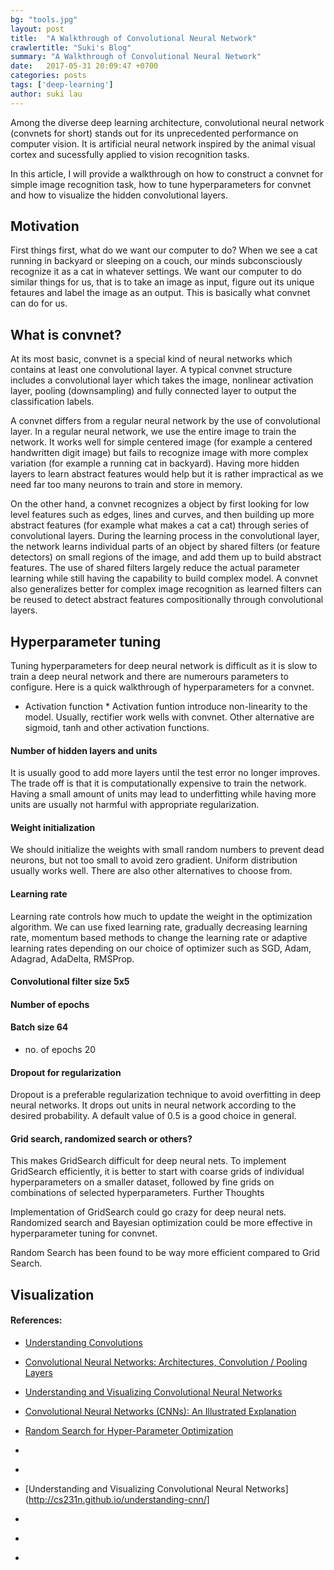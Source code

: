 ```yaml
---
bg: "tools.jpg"
layout: post
title:  "A Walkthrough of Convolutional Neural Network"
crawlertitle: "Suki's Blog"
summary: "A Walkthrough of Convolutional Neural Network"
date:   2017-05-31 20:09:47 +0700
categories: posts
tags: ['deep-learning']
author: suki lau
---
```


Among the diverse deep learning architecture, convolutional neural network (convnets for short) stands out for its unprecedented performance on computer vision. It is artificial neural network inspired by the animal visual cortex and sucessfully applied to vision recognition tasks. 

In this article, I will provide a walkthrough on how to construct a convnet for simple image recognition task, how to tune hyperparameters for convnet and how to visualize the hidden convolutional layers. 


## Motivation

First things first, what do we want our computer to do?  When we see a cat running in backyard or sleeping on a couch, our minds subconsciously recognize it as a cat in whatever settings. We want our computer to do similar things for us, that is to take an image as input, figure out its unique fetaures and label the image as an output.  This is basically what convnet can do for us. 


## What is convnet?

At its most basic, convnet is a special kind of neural networks which contains at least one convolutional layer. A typical convnet structure includes a convolutional layer which takes the image, nonlinear activation layer, pooling (downsampling) and fully connected layer to output the classification labels.

A convnet differs from a regular neural network by the use of convolutional layer. In a regular neural network, we use the entire image to train the network. It works well for simple centered image (for example a centered handwritten digit image) but fails to recognize image with more complex variation (for example a running cat in backyard). Having more hidden layers to learn abstract features would help but it is rather impractical as we need far too many neurons to train and store in memory.

On the other hand, a convnet recognizes a object by first looking for low level features such as edges, lines and curves, and then building up more abstract features (for example what makes a cat a cat) through series of convolutional layers. During the learning process in the convolutional layer, the network learns individual parts of an object by shared filters (or feature detectors) on small regions of the image, and add them up to build abstract features. The use of shared filters largely reduce the actual parameter learning while still having the capability to build complex model. A convnet also generalizes better for complex image recognition as learned filters can be reused to detect abstract features compositionally through convolutional layers.


## Hyperparameter tuning

Tuning hyperparameters for deep neural network is difficult as it is slow to train a deep neural network and there are numerours parameters to configure. Here is a quick walkthrough of hyperparameters for a convnet.

* Activation function	*
Activation funtion introduce non-linearity to the model. Usually, rectifier work wells with convnet. Other alternative are sigmoid, tanh and other activation functions.

#### Number of hidden layers and units
It is usually good to add more layers until the test error no longer improves. The trade off is that it is computationally expensive to train the network.  Having a small amount of units may lead to underfitting while having more units are usually not harmful with appropriate regularization. 

#### Weight initialization
We should initialize the weights with small random numbers to prevent dead neurons, but not too small to avoid zero gradient. Uniform distribution usually works well. There are also other alternatives to choose from.

#### Learning rate
Learning rate controls how much to update the weight in the optimization algorithm.  We can use fixed learning rate, gradually decreasing learning rate, momentum based methods to change the learning rate or adaptive learning rates depending on our choice of optimizer such as SGD, Adam, Adagrad, AdaDelta, RMSProp.

#### Convolutional filter size	5x5

#### Number of epochs

#### Batch size	64

* no. of epochs	20

#### Dropout for regularization
Dropout is a preferable regularization technique to avoid overfitting in deep neural networks. It drops out units in neural network according to the desired probability. A default value of 0.5 is a good choice in general.

#### Grid search, randomized search or others?
This makes GridSearch difficult for deep neural nets.
To implement GridSearch efficiently, it is better to start with coarse grids of individual hyperparameters on a smaller dataset, followed by fine grids on combinations of selected hyperparameters.
Further Thoughts

Implementation of GridSearch could go crazy for deep neural nets. Randomized search and Bayesian optimization could be more effective in hyperparameter tuning for convnet. 

Random Search has been found to be way more efficient compared to Grid Search.







## Visualization







#### References:
* [Understanding Convolutions](http://colah.github.io/posts/2014-07-Understanding-Convolutions/)
* [Convolutional Neural Networks: Architectures, Convolution / Pooling Layers](http://cs231n.github.io/convolutional-networks/)
* [Understanding and Visualizing Convolutional Neural Networks](http://cs231n.github.io/understanding-cnn/)
* [Convolutional Neural Networks (CNNs): An Illustrated Explanation](http://xrds.acm.org/blog/2016/06/convolutional-neural-networks-cnns-illustrated-explanation/)
* [Random Search for Hyper-Parameter Optimization](http://www.jmlr.org/papers/volume13/bergstra12a/bergstra12a.pdf)

* [](http://rishy.github.io/ml/2017/01/05/how-to-train-your-dnn/)

* [](https://ml4a.github.io/ml4a/convnets/)
* [Understanding and Visualizing Convolutional Neural Networks](http://cs231n.github.io/understanding-cnn/]
* [](https://medium.com/rants-on-machine-learning/smarter-parameter-sweeps-or-why-grid-search-is-plain-stupid-c17d97a0e881)
* [](https://ml4a.github.io/ml4a/convnets/)
* [](https://ml4a.github.io/ml4a/looking_inside_neural_nets/)

